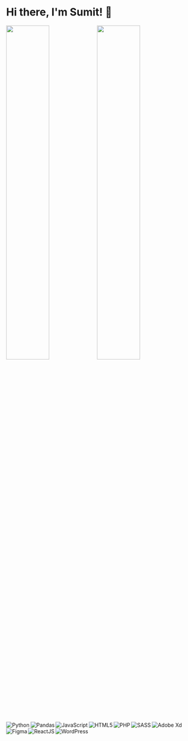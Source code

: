 # Hi there, I'm Sumit! 🙏

<img align='left' width='48%' src="https://github-readme-stats.vercel.app/api?username=thesumitshrestha&show_icons=true" />
<img align='' width='48%' src="https://github-readme-stats.vercel.app/api/top-langs/?username=thesumitshrestha&layout=compact&hide=Groovy,Java,MATLAB,C++,Powershell,FORTAN" />


<img align='left' alt='Python' src="https://img.shields.io/badge/python-3670A0?style=for-the-badge&logo=python&logoColor=white" />
<img align='left' alt='Pandas' src="https://img.shields.io/badge/pandas-%23150458.svg?style=for-the-badge&logo=pandas&logoColor=white" />
<img align='left' alt='JavaScript' src="https://img.shields.io/badge/javascript-%23323330.svg?style=for-the-badge&logo=javascript&logoColor=%23F7DF1E" />
<img align='left' alt='HTML5' src="https://img.shields.io/badge/html5-%23E34F26.svg?style=for-the-badge&logo=html5&logoColor=white" />
<img align='left' alt='PHP' src="https://img.shields.io/badge/php-%23777BB4.svg?style=for-the-badge&logo=php&logoColor=white" />
<img align='left' alt='SASS' src='https://img.shields.io/badge/SASS-hotpink.svg?style=for-the-badge&logo=SASS&logoColor=white' />
<img align='' alt='Adobe Xd' src="https://img.shields.io/badge/Adobe%20XD-470137?style=for-the-badge&logo=Adobe%20XD&logoColor=#FF61F6" />
<img align='left' alt='Figma' src='https://img.shields.io/badge/figma-%23F24E1E.svg?style=for-the-badge&logo=figma&logoColor=white' />
<img align='left' alt='ReactJS' src='https://img.shields.io/badge/react-%2320232a.svg?style=for-the-badge&logo=react&logoColor=%2361DAFB' />
<img align='left' alt='WordPress' src='https://img.shields.io/badge/WordPress-%23117AC9.svg?style=for-the-badge&logo=WordPress&logoColor=white' />

